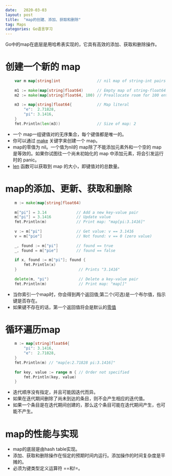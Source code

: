 ```yaml
---
date:   2020-03-03
layout: post
title:  "map的创建、添加、获取和删除"
tag: Maps
categories: Go语言学习 
---
```


Go中的map在底层是用哈希表实现的，它具有高效的添加、获取和删除操作。

# 创建一个新的 map

```go
	var m map[string]int                // nil map of string-int pairs
	
	m1 := make(map[string]float64)      // Empty map of string-float64 pairs
	m2 := make(map[string]float64, 100) // Preallocate room for 100 entries
	
	m3 := map[string]float64{           // Map literal
	    "e":  2.71828,
	    "pi": 3.1416,
	}
	fmt.Println(len(m3))                // Size of map: 2
```

* 一个 map一组键值对的无序集合，每个键值都是唯一的。
* 你可以通过 [make](https://golang.org/pkg/builtin/#make) 关键字来创建一个 map。
* map的零值为 nil。一个值为nil的 map除了不能添加元素外和一个空的 map 是等效的。如果你试图往一个尚未初始化的 map 中添加元素，将会引发运行时的 panic。
* [len](https://golang.org/pkg/builtin/#len) 函数可以获取到 map 的大小，即键值对的总数量。


# map的添加、更新、获取和删除
```go
	m := make(map[string]float64)
	
	m["pi"] = 3.14             // Add a new key-value pair
	m["pi"] = 3.1416           // Update value
	fmt.Println(m)             // Print map: "map[pi:3.1416]"
	
	v := m["pi"]               // Get value: v == 3.1416
	v = m["pie"]               // Not found: v == 0 (zero value)
	
	_, found := m["pi"]        // found == true
	_, found = m["pie"]        // found == false
	
	if x, found := m["pi"]; found {
	    fmt.Println(x)
	}                           // Prints "3.1416"
	
	delete(m, "pi")             // Delete a key-value pair
	fmt.Println(m)              // Print map: "map[]"
```

* 当你索引一个map时，你会得到两个返回值;第二个(可选)是一个布尔值，指示键是否存在。
* 如果键不存在的话，第一个返回值将会是默认的[零值](https://yourbasic.org/golang/default-zero-value/)


# 循环遍历map
```go
	m := map[string]float64{
	    "pi": 3.1416,
	    "e":  2.71828,
	}
	fmt.Println(m) // "map[e:2.71828 pi:3.1416]"
	
	for key, value := range m { // Order not specified 
	    fmt.Println(key, value)
	}
```
* 迭代顺序没有指定，并且可能因迭代而异。
* 如果在迭代期间删除了尚未到达的条目，则不会产生相应的迭代值。
* 如果一个条目是在迭代期间创建的，那么这个条目可能在迭代期间产生，也可能不产生。

# map的性能与实现
* map的底层是由hash table实现。
* 添加、获取和删除操作在恒定的预期时间内运行。添加操作的时间复杂度是平摊的。
* 必须为键类型定义运算符 ==和!=。


